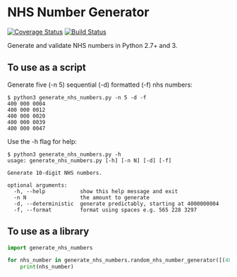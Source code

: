# NHS Number Generator

[![Coverage Status](https://coveralls.io/repos/github/Iain-S/nhs_number_generator/badge.svg?branch=master)](https://coveralls.io/github/Iain-S/nhs_number_generator?branch=master)
[![Build Status](https://travis-ci.org/Iain-S/nhs_number_generator.svg?branch=master)](https://travis-ci.org/Iain-S/nhs_number_generator)

Generate and validate NHS numbers in Python 2.7+ and 3.

## To use as a script

Generate five (-n 5) sequential (-d) formatted (-f) nhs numbers:

```
$ python3 generate_nhs_numbers.py -n 5 -d -f
400 000 0004
400 000 0012
400 000 0020
400 000 0039
400 000 0047
```

Use the -h flag for help:

```
$ python3 generate_nhs_numbers.py -h
usage: generate_nhs_numbers.py [-h] [-n N] [-d] [-f]

Generate 10-digit NHS numbers.

optional arguments:
  -h, --help           show this help message and exit
  -n N                 the amount to generate
  -d, --deterministic  generate predictably, starting at 4000000004
  -f, --format         format using spaces e.g. 565 228 3297
  ```

## To use as a library

```python
import generate_nhs_numbers

for nhs_number in generate_nhs_numbers.random_nhs_number_generator([(489000000, 489999999)]):
    print(nhs_number)
```
